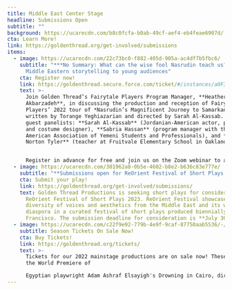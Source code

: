 ```yaml
---
title: Middle East Center Stage
headline: Submissions Open
subtitle: ""
background: https://ucarecdn.com/b8c0fcfa-b0ab-49cf-aef4-eb4feae6907d/
cta: Learn More!
link: https://goldenthread.org/get-involved/submissions
items:
  - image: https://ucarecdn.com/22c73bc0-f882-405d-905a-ac4df7b5fbc6/
    subtitle: "***No Summary: What can the wise fool Nasrudin teach us?*** Bringing
      Middle Eastern storytelling to young audiences"
    cta: Register now!
    link: https://goldenthread.secure.force.com/ticket/#/instances/a0F3Z00000udtHEUAY
    text: >-
      Join Golden Thread’s Fairytale Players Program Manager, **Heather Rastovac
      Akbarzadeh**, in discussing the production and reception of Fairytale
      Players’ 2022 tour of *Nasrudin’s Magnificent Journey to Samarkand*,
      written by Torange Yeghiazarian and directed by Sarah Al-Kassab. Featuring
      guest panelists: **Sarah Al-Kassab** (Jordanian-American actor, producer,
      and costume designer), **Sabria Hassan** (program manager with the
      American Association of Yemeni Students and Professionals), and **Angela
      Norton Tyler** (teacher at Fruitvale Elementary School in Oakland, CA).


      Register in advance for free and join us on the Zoom webinar to ask your questions directly of the panelists!
  - image: https://ucarecdn.com/301962a8-0b5e-4602-b8e2-b636c83e777e/
    subtitle: "**Submissions open for ReOrient Festival of Short Plays 2023**"
    cta: Submit your play!
    link: https://goldenthread.org/get-involved/submissions/
    text: Golden Thread Productions is seeking short plays for consideration in
      ReOrient Festival of Short Plays 2023. ReOrient Festival showcases the
      diversity of voices and aesthetics from the Middle East and its worldwide
      diaspora in a curated festival of short plays produced biennially in San
      Francisco. The submission deadline for consideration is **July 30, 2022.**
  - image: https://ucarecdn.com/c22f9e92-779b-4e9f-9caf-87750aab5536/-/crop/750x365/0,0/-/preview/
    subtitle: Season Tickets On Sale Now!
    cta: Buy Tickets!
    link: https://goldenthread.org/tickets/
    text: >-
      Tickets for our 2022 mainstage productions are on sale now! These include
      the World Premiere of

      Egyptian playwright Adam Ashraf Elsayigh's Drowning in Cairo, directed by Sahar Assaf and the long-awaited U.S. Premiere of celebrated Iranian playwright Naghmeh Samini's The Language of Wild Berries, translated and directed by Torange Yeghiazarian. Check out our new and improved ticketing! In our continuing efforts to provide an equitable and accessible theatre experience for all, we recently revised our ticketing policies and pricing structure to better reflect the fundamental values we hold that we believe foster a just, inclusive and community-driven space. Visit the [Buy Tickets](https://goldenthread.org/tickets/) page for more information.
---
```

